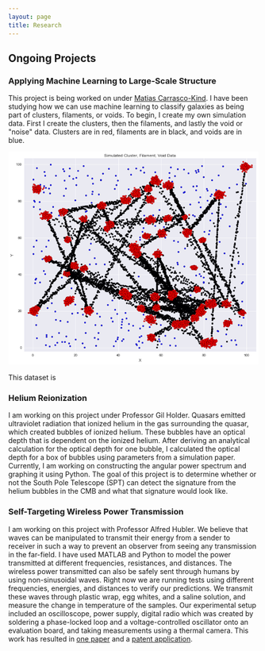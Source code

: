 ```yaml
---
layout: page
title: Research
---
```


## Ongoing Projects

### Applying Machine Learning to Large-Scale Structure  
This project is being worked on under [Matias Carrasco-Kind](matias-ck.com). I have been studying how we can use machine learning to classify galaxies as being part of clusters, filaments, or voids. To begin, I create my own simulation data. First I create the clusters, then the filaments, and lastly the void or "noise" data. Clusters are in red, filaments are in black, and voids are in blue.  
  
<center><img src="images/df4.png" width = "600"></center>  
  
This dataset is 

### Helium Reionization  
  
I am working on this project under Professor Gil Holder. Quasars emitted ultraviolet radiation that ionized helium in the gas surrounding the quasar, which created bubbles of ionized helium. These bubbles have an optical depth that is dependent on the ionized helium. After deriving an analytical calculation for the optical depth for one bubble, I calculated the optical depth for a box of bubbles using parameters from a simulation paper. Currently, I am working on constructing the angular power spectrum and graphing it using Python. The goal of this project is to determine whether or not the South Pole Telescope (SPT) can detect the signature from the helium bubbles in the CMB and what that signature would look like.  

### Self-Targeting Wireless Power Transmission  
  
I am working on this project with Professor Alfred Hubler. We believe that waves can be manipulated to transmit their energy from a sender to receiver in such a way to prevent an observer from seeing any transmission in the far-field. I have used MATLAB and Python to model the power transmitted at different frequencies, resistances, and distances. The wireless power transmitted can also be safely sent through humans by using non-sinusoidal waves. Right now we are running tests using different frequencies, energies, and distances to verify our predictions. We transmit these waves through plastic wrap, egg whites, and a saline solution, and measure the change in temperature of the samples. Our experimental setup included an oscilloscope, power supply, digital radio which was created by soldering a phase-locked loop and a voltage-controlled oscillator onto an evaluation board, and taking measurements using a thermal camera. This work has resulted in [one paper](http://thomaskirsh.com/Publications.html) and a [patent application](http://thomaskirsh.com/CV.html).
